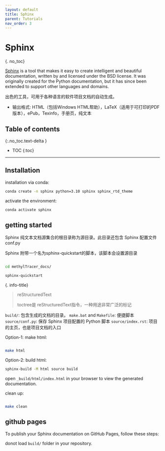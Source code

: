 ```yaml
---
layout: default
title: Sphinx
parent: Tutorials
nav_order: 3
---
```


# Sphinx
{. no_toc}

[Sphinx](https://www.sphinx-doc.org/en/master/usage/installation.html#conda-package) is a tool that makes it easy to create intelligent and beautiful documentation, written by <NAME> and licensed under the BSD license. It was originally created for the Python documentation, but it has since been extended to support other languages and domains.

出色的工具，可用于各种语言的软件项目文档的自动生成。

- 输出格式: HTML（包括Windows HTML帮助），LaTeX（适用于可打印的PDF版本），ePub，Texinfo，手册页，纯文本

## Table of contents
{:.no_toc.text-delta }

- TOC
{:toc}

---

## Installation

installation via conda:

```bash
conda create -n sphinx python=3.10 sphinx sphinx_rtd_theme
```

activate the environment:

```bash
conda activate sphinx
```

## getting started

Sphinx 纯文本文档源集合的根目录称为源目录。此目录还包含 Sphinx 配置文件conf.py

Sphinx 附带一个名为sphinx-quickstart的脚本，该脚本会设置源目录

```bash

cd methylTracer_docs/

sphinx-quickstart

```

{. info-title}
> reStructuredText
>
> toctree是 reStructuredText指令，一种用途非常广泛的标记

`build/`: 包含生成的文档的目录。
`make.bat` and `Makefile`: 便捷脚本
`source/conf.py`: 保存 Sphinx 项目配置的 Python 脚本
`source/index.rst`: 项目的主页，也是项目文档的入口


Option-1: make html:

```bash

make html
```

Option-2: build html:
```bash
sphinx-build -M html source build
```


open `_build/html/index.html` in your browser to view the generated documentation.


clean up:

```bash

make clean

```


## github pages

To publish your Sphinx documentation on GitHub Pages, follow these steps:

donot load `build/` folder in your repository.